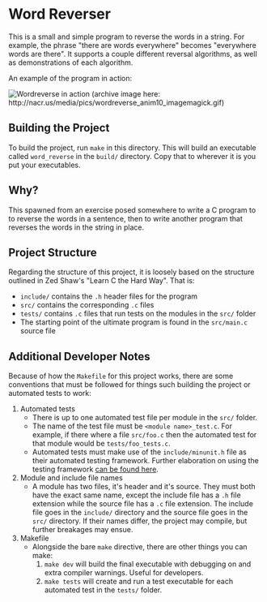 Word Reverser
=============

This is a small and simple program to reverse the words in a string. For example, the phrase "there are words everywhere" becomes "everywhere words are there". It supports a couple different reversal algorithms, as well as demonstrations of each algorithm.

An example of the program in action:

![Wordreverse in action (archive image here: http://nacr.us/media/pics/wordreverse_anim10_imagemagick.gif)](http://i.imgur.com/MJ5z5Gs.gif)


Building the Project
--------------------

To build the project, run `make` in this directory. This will build an executable called `word_reverse` in the `build/` directory. Copy that to wherever it is you put your executables.


Why?
----

This spawned from an exercise posed somewhere to write a C program to to reverse the words in a sentence, then to write another program that reverses the words in the string in place.


Project Structure
-----------------

Regarding the structure of this project, it is loosely based on the structure outlined in Zed Shaw's "Learn C the Hard Way". That is:

- `include/` contains the `.h` header files for the program
- `src/` contains the corresponding `.c` files
- `tests/` contains `.c` files that run tests on the modules in the `src/` folder
- The starting point of the ultimate program is found in the `src/main.c` source file


Additional Developer Notes
--------------------------

Because of how the `Makefile` for this project works, there are some conventions that must be followed for things such building the project or automated tests to work:

1. Automated tests
	- There is up to one automated test file per module in the `src/` folder.
	- The name of the test file must be `<module name>_test.c`. For example, if there where a file `src/foo.c` then the automated test for that module would be `tests/foo_tests.c`.
	- Automated tests must make use of the `include/minunit.h` file as their automated testing framework. Further elaboration on using the testing framework [can be found here](http://c.learncodethehardway.org/book/ex30.html).
2. Module and include file names
	- A module has two files, it's header and it's source. They must both have the exact same name, except the include file has a `.h` file extension while the source file has a `.c` file extension. The include file goes in the `include/` directory and the source file goes in the `src/` directory. If their names differ, the project may compile, but further breakages may ensue.
3. Makefile
	- Alongside the bare `make` directive, there are other things you can make:
		1. `make dev` will build the final executable with debugging on and extra compiler warnings. Useful for developers.
		2. `make tests` will create and run a test executable for each automated test in the `tests/` folder.
